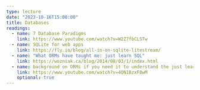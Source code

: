 ```yaml
---
type: lecture
date: "2023-10-16T15:00:00"
title: Databases
readings:
  - name: 7 Database Paradigms
    link: https://www.youtube.com/watch?v=W2Z7fbCLSTw
  - name: SQLite for web apps
    link: https://fly.io/blog/all-in-on-sqlite-litestream/
  - name: "What ORMs have taught me: just learn SQL"
    link: https://wozniak.ca/blog/2014/08/03/1/index.html
  - name: background on ORMs if you need it to understand the just learn SQL article
    link: https://www.youtube.com/watch?v=4QN1BzxF8wM
    optional: true
---
```

